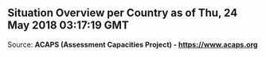 ## Situation Overview per Country as of Thu, 24 May 2018 03:17:19 GMT

Source: **ACAPS (Assessment Capacities Project) - https://www.acaps.org**